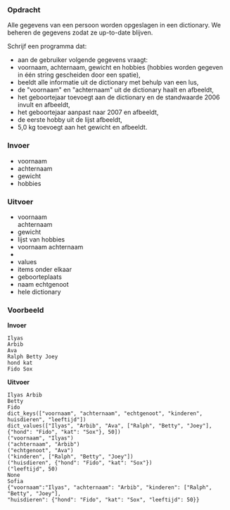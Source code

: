 ### Opdracht

Alle gegevens van een persoon worden opgeslagen in een dictionary. We beheren de gegevens zodat ze up-to-date blijven.

Schrijf een programma dat:
* aan de gebruiker volgende gegevens vraagt:  
* voornaam, achternaam, gewicht en hobbies 
(hobbies worden gegeven in één string gescheiden door een spatie),  
* beeldt alle informatie uit de dictionary met behulp van een lus,  
* de "voornaam" en "achternaam" uit de dictionary haalt en afbeeldt,
* het geboortejaar toevoegt aan de dictionary en de standwaarde 2006 invult en afbeeldt,
* het geboortejaar aanpast naar 2007 en afbeeldt,
* de eerste hobby uit de lijst afbeeldt,
* 5,0 kg toevoegt aan het gewicht en afbeeldt.

### Invoer

* voornaam
* achternaam
* gewicht
* hobbies

### Uitvoer

* voornaam  
  achternaam
* gewicht
* lijst van hobbies
* voornaam achternaam
* 
* values
* items onder elkaar
* geboorteplaats
* naam echtgenoot
* hele dictionary

### Voorbeeld

**Invoer**

    Ilyas
    Arbib
    Ava
    Ralph Betty Joey
    hond kat
    Fido Sox

**Uitvoer**
    
    Ilyas Arbib  
    Betty
    Fido
    dict_keys(["voornaam", "achternaam", "echtgenoot", "kinderen", huisdieren", "leeftijd"])  
    dict_values(["Ilyas", "Arbib", "Ava", ["Ralph", "Betty", "Joey"], {"hond": "Fido", "kat": "Sox"}, 50])
    ("voornaam", "Ilyas")  
    ("achternaam", "Arbib")  
    ("echtgenoot", "Ava")  
    ("kinderen", ["Ralph", "Betty", "Joey"])  
    ("huisdieren", {"hond": "Fido", "kat": "Sox"})
    ("leeftijd", 50)
    None
    Sofia
    {"voornaam":"Ilyas", "achternaam": "Arbib", "kinderen": ["Ralph", "Betty", "Joey"],  
    "huisdieren": {"hond": "Fido", "kat": "Sox", "leeftijd": 50}}
